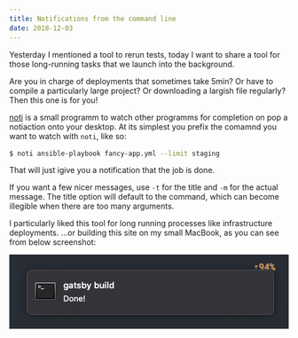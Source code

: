 ```yaml
---
title: Notifications from the command line
date: 2018-12-03
---
```


Yesterday I mentioned a tool to rerun tests, today I want to share a tool for those long-running tasks that we launch into the background.

Are you in charge of deployments that sometimes take 5min? Or have to compile a particularly large project? Or downloading a largish file regularly?
Then this one is for you!

[noti](https://github.com/variadico/noti) is a small programm to watch other programms for completion on pop a notiaction onto your desktop.
At its simplest you prefix the comamnd you want to watch with `noti`, like so:

```bash
$ noti ansible-playbook fancy-app.yml --limit staging
```

That will just igive you a notification that the job is done.

If you want a few nicer messages, use `-t` for the title and `-m` for the actual message.
The title option will default to the command, which can become illegible when there are too many arguments.

I particularly liked this tool for long running processes like infrastructure deployments.
...or building this site on my small MacBook, as you can see from below screenshot:

![Screenshot of Noti](./noti.png)

